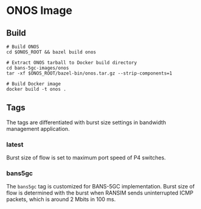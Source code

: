 # ONOS Image

## Build

```
# Build ONOS
cd $ONOS_ROOT && bazel build onos

# Extract ONOS tarball to Docker build directory
cd bans-5gc-images/onos
tar -xf $ONOS_ROOT/bazel-bin/onos.tar.gz --strip-components=1

# Build Docker image
docker build -t onos .
```

## Tags

The tags are differentiated with burst size settings in bandwidth management application.

### latest

Burst size of flow is set to maximum port speed of P4 switches.

### bans5gc

The `bans5gc` tag is customized for BANS-5GC implementation. Burst size of flow is determined with the burst when RANSIM sends uninterrupted ICMP packets, which is around 2 Mbits in 100 ms.
